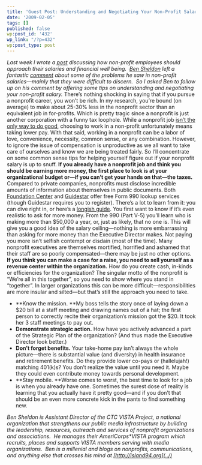 ```yaml
---
title: 'Guest Post: Understanding and Negotiating Your Non-Profit Salary'
date: '2009-02-05'
tags: []
published: false
wp:post_id: '432'
wp_link: "/?p=432"
wp:post_type: post
---
```


_Last week I wrote a [post](http://entrylevelliving.wordpress.com/2009/01/27/financial-np-employees/) discussing how non-profit employees should approach their salaries and financial well being.  [Ben Sheldon](../) left a fantastic [comment](http://entrylevelliving.wordpress.com/2009/01/27/financial-np-employees/#comment-598) about some of the problems he saw in non-profit salaries—mainly that they were difficult to discern.  So I asked Ben to follow up on his comment by offering some tips on understanding and negotiating your non-profit salary._ There’s nothing shocking in saying that if you pursue a nonprofit career, you won’t be rich. In my research, you’re bound (on average) to make about 25-30% less in the nonprofit sector than an equivalent job in for-profits. Which is pretty tragic since a nonprofit is just another corporation with a funny tax loophole. While a nonprofit job [isn’t the only way to do good](../2007/10/alternatives-to-a-nonprofit-job/), choosing to work in a non-profit unfortunately means taking lower pay. With that said, working in a nonprofit can be a labor of love, convenience, necessity, common sense, or any combination. However, to ignore the issue of compensation is unproductive as we all want to take care of ourselves and know we are being treated fairly. So I’ll concentrate on some common sense tips for helping yourself figure out if your nonprofit salary is up to snuff. **If you already have a nonprofit job and think you should be earning more money, the first place to look is at your organizational budget or—if you can’t get your hands on that—the taxes.** Compared to private companies, nonprofits must disclose incredible amounts of information about themselves in public documents. Both [Foundation Center](http://foundationcenter.org/findfunders/990finder/) and [Guidestar](http://www.guidestar.org/) offer free Form 990 lookup services (though Guidestar requires you to register). There’s a lot to learn from it: you can dive right in, or here’s a [longish guide](http://www.npccny.org/Form_990/990.htm). You first want to know if it’s even realistic to ask for more money. From the 990 (Part V-5) you’ll learn who is making more than $50,000 a year, or, just as likely, that no one is. This will give you a good idea of the salary ceiling—nothing is more embarrassing than asking for more money than the Executive Director makes. Not paying you more isn’t selfish contempt or disdain (most of the time). Many nonprofit executives are themselves mortified, horrified and ashamed that their staff are so poorly compensated—there may be just no other options. **If you think you can make a case for a raise, you need to sell yourself as a revenue center within the organization.** How do you create cash, in-kinds or efficiencies for the organization? The singular motto of the nonprofit is “We’re all in this together”, so you need to show where you stand in “together”. In larger organizations this can be more difficult—responsibilities are more insular and silted—but that’s still the approach you need to take.
- **Know the mission. **My boss tells the story once of laying down a $20 bill at a staff meeting and drawing names out of a hat; the first person to correctly recite their organization’s mission got the $20. It took her 3 staff meetings to pay out.
- **Demonstrate strategic action.** How have you actively advanced a part of the Strategic Plan of the organization? (And thus made the Executive Director look better.)
- **Don’t forget benefits.** Your take-home pay isn’t always the whole picture—there is substantial value (and diversity) in health insurance and retirement benefits. Do they provide lower co-pays or (hallelujah!) matching 401(k)s? You don’t realize the value until you need it. Maybe they could even contribute money towards personal development.
- **Stay mobile. **Worse comes to worst, the best time to look for a job is when you already have one. Sometimes the surest dose of reality is learning that you actually have it pretty good—and if you don’t that should be an even more concrete kick in the pants to find something new.

_Ben Sheldon is Assistant Director of the CTC VISTA Project, a national organization that strengthens our public media infrastructure by building the leadership, resources, outreach and services of nonprofit organizations and associations.  He manages their AmeriCorps\*VISTA program which recruits, places and supports VISTA members serving with media organizations.  Ben is a millenial and blogs on nonprofits, communications, and anything else that crosses his mind at [http://island94.org](../)_

